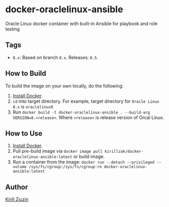 # docker-oraclelinux-ansible
Oracle Linux docker container with built-in Ansible for playbook and role testing 

## Tags
- `8.x`: Based on branch `8.x`. Releases: `8.5`.

## How to Build

To build the image on your own locally, do the following:

  1. [Install Docker](https://docs.docker.com/engine/installation/).
  2. `cd` into target directory. For example, target directory for `Oracle Linux 8.x` is `oraclelinux8`
  3. Run `docker build -t docker-oraclelinux-ansible . --build-arg VERSION=8.<release>`. Where `<release>` is release version of  Orcal Linux.

  ## How to Use

  1. [Install Docker](https://docs.docker.com/engine/installation/).
  2. Pull pre-build image via `docker image pull kirillzak/docker-oraclelinux-ansible:latest` or build image.
  3. Run a container from the image: `docker run --detach --privileged --volume /sys/fs/cgroup:/sys/fs/cgroup:ro docker-oraclelinux-ansible:latest`

## Author

[Kirill Ziuzin](https://kirill-zak.ru/)